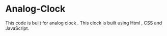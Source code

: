 # Analog-Clock

This code is built for analog clock . This clock is built using Html , CSS and JavaScript.
